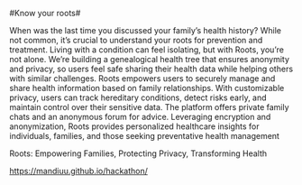 #Know your roots#

When was the last time you discussed your family’s health history? While not common, it’s crucial to understand your roots for prevention and treatment. 
Living with a condition can feel isolating, but with Roots, you’re not alone. We’re building a genealogical health tree that ensures anonymity and privacy, 
so users feel safe sharing their health data while helping others with similar challenges. Roots empowers users to securely manage and share health information based on 
family relationships. With customizable privacy, users can track hereditary conditions, detect risks early, and maintain control over their sensitive data.
The platform offers private family chats and an anonymous forum for advice. Leveraging encryption and anonymization, Roots provides personalized healthcare insights for individuals,
families, and those seeking preventative health management

Roots: Empowering Families, Protecting Privacy, Transforming Health

https://mandiuu.github.io/hackathon/
